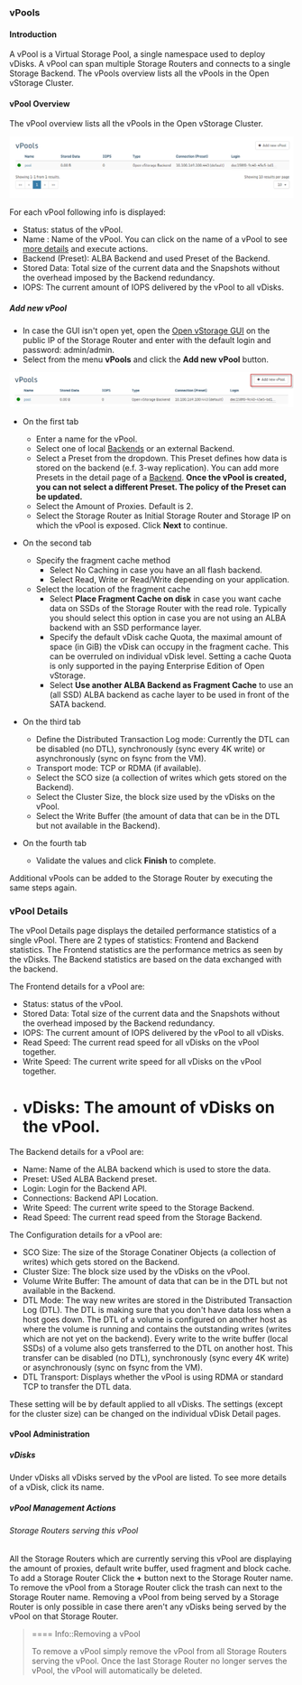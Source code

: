 ### vPools

#### Introduction

A vPool is a Virtual Storage Pool, a single namespace  used to deploy
vDisks. A vPool can span multiple Storage Routers and connects to a single
Storage Backend. The vPools overview lists all the vPools in the Open
vStorage Cluster.

#### vPool Overview

The vPool overview lists all the vPools in the Open vStorage Cluster.

![](../../Images/vpool_overview.png)


For each vPool following info is displayed:
-   Status: status of the vPool.
-   Name : Name of the vPool. You can click on the name of a vPool to see [more details](#details) and execute actions.
-   Backend (Preset): ALBA Backend and used Preset of the Backend.
-   Stored Data: Total size of the current data and the Snapshots without the overhead imposed by the Backend redundancy.
-   IOPS: The current amount of IOPS delivered by the vPool to all vDisks.

##### <a name="addvpool"></a>Add new vPool

-   In case the GUI isn't open yet, open the [Open vStorage
    GUI](Administration/usingthegui.md) on the public IP of the Storage Router and
    enter with the default login and password: admin/admin.
-   Select from the menu **vPools** and click the **Add new vPool** button.

![](../../Images/addnewvpool.png)


-   On the first tab
	-   Enter a name for the vPool.
    -   Select one of local [Backends](backends.md) or an external Backend. 
    -	Select a Preset from  the dropdown. This Preset defines how data is stored on the backend (e.f. 3-way replication). You can add more Presets in the detail page of a [Backend](backends.md#presets). **Once the vPool is created, you can not select a different Preset. The policy of the Preset can be updated.**
	-	Select the Amount of Proxies. Default is 2. 
	-   Select the Storage Router as Initial Storage Router and Storage IP on which the vPool is exposed. Click **Next** to continue.
-   On the second tab
    -   Specify the fragment cache method
        - Select No Caching in case you have an all flash backend.
        - Select Read, Write or Read/Write depending on your application.
    -   Select the location of the fragment cache
        - Select **Place Fragment Cache on disk** in case you want cache data on SSDs of the Storage Router with the read role. Typically you should select this option in case you are not using an ALBA backend with an SSD performance layer.
		- Specify the default vDisk cache Quota, the maximal amount of  space (in GiB) the vDisk can occupy in the fragment cache. This can be overruled on individual vDisk level. Setting a cache Quota is only supported in the paying Enterprise Edition of Open vStorage.
        - Select **Use another ALBA Backend as Fragment Cache** to use an (all SSD) ALBA backend as cache layer to be used in front of the SATA backend.		
-   On the third tab
    -   Define the Distributed Transaction Log mode: Currently the DTL can be disabled (no DTL), synchronously (sync every 4K write) or asynchronously (sync on fsync from the VM).
    -   Transport mode: TCP or RDMA (if available).
    -   Select the SCO size (a collection of writes which gets stored on the Backend).
    -   Select the Cluster Size, the block size used by the vDisks on the vPool.
    -   Select the Write Buffer (the amount of data that can be in the DTL but not available in the Backend).

-   On the fourth tab
    -   Validate the values and click **Finish** to complete.

Additional vPools can be added to the Storage Router by executing the
same steps again.


### <a name="details"></a>vPool Details

The vPool Details page displays the detailed performance statistics of a
single vPool. There are 2 types of statistics: Frontend and Backend
statistics. The Frontend statistics are the performance metrics as seen
by the vDisks. The Backend statistics are based on the data exchanged with the backend.

The Frontend details for a vPool are:

-   Status: status of the vPool.
-   Stored Data: Total size of the current data and the Snapshots
    without the overhead imposed by the Backend redundancy.
-   IOPS: The current amount of IOPS delivered by the vPool to all
    vDisks.
-   Read Speed: The current read speed for all vDisks on the vPool
    together.
-   Write Speed: The current write speed for all vDisks on the vPool
    together.
-   # vDisks: The amount of vDisks on the vPool.

The Backend details for a vPool are:

-   Name: Name of the ALBA backend which is used to store the data.
-   Preset: USed ALBA Backend preset.
- 	Login: Login for the Backend API.
-   Connections: Backend API Location.
-   Write Speed: The current write speed to the Storage Backend.
-   Read Speed: The current read speed from the Storage Backend.

The Configuration details for a vPool are:

-   SCO Size: The size of the Storage Conatiner Objects (a collection of writes) which gets stored on the Backend.
-   Cluster Size: The block size used by the vDisks on the vPool.
-   Volume Write Buffer: The amount of data that can be in the DTL but not available in the Backend.
-   DTL Mode: The way new writes are stored in the Distributed Transaction Log (DTL). The DTL is making sure that you don't have data loss when a host goes down. The DTL of a volume is configured on another host as where the volume is running and contains the outstanding writes (writes which are not yet on the backend). Every write to the write buffer (local SSDs) of a volume also gets transferred to the DTL on another host. This transfer can be disabled (no DTL), synchronously (sync every 4K write) or asynchronously (sync on fsync from the VM).
-   DTL Transport: Displays whether the vPool is using RDMA or standard TCP to transfer the DTL data.

These setting will be by default applied to all vDisks. The settings (except for the cluster size) can be changed on the individual vDisk Detail pages.

#### vPool Administration

##### vDisks

Under vDisks all vDisks served by the vPool are listed. To see more
details of a vDisk, click its name.

##### vPool Management Actions

###### Storage Routers serving this vPool

All the Storage Routers which are currently serving this vPool are displaying the amount of proxies, default write buffer, used fragment and block cache.
To add a Storage Router Click the **+** button next to the Storage Router name.
To remove the vPool from a Storage Router click the trash can next to the Storage Router name. Removing a vPool from being served by
a Storage Router is only possible in case there aren't any vDisks being served by
the vPool on that Storage Router.

> ==== Info::Removing a vPool
> 
> To remove a vPool simply remove the vPool from all Storage Routers serving the vPool. Once the last Storage Router no longer serves the vPool, the vPool will automatically be deleted.